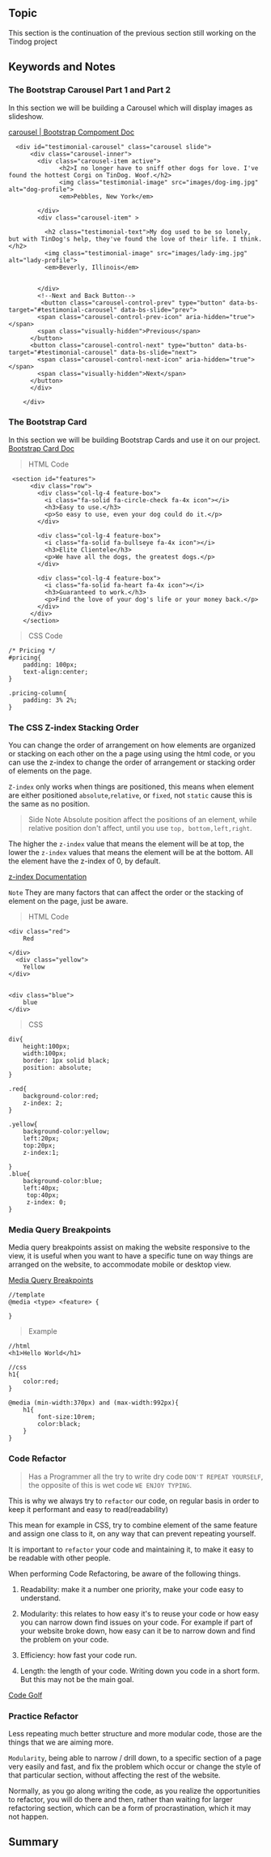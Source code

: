 ## Topic

This section is the continuation of the previous section still working on the Tindog project

## Keywords and Notes

### The Bootstrap Carousel Part 1 and Part 2

In this section we will be building a Carousel which will display images as slideshow.

[carousel | Bootstrap Compoment Doc](https://getbootstrap.com/docs/5.3/components/carousel/)

```
  <div id="testimonial-carousel" class="carousel slide">
      <div class="carousel-inner">
        <div class="carousel-item active">
              <h2>I no longer have to sniff other dogs for love. I've found the hottest Corgi on TinDog. Woof.</h2>
              <img class="testimonial-image" src="images/dog-img.jpg" alt="dog-profile">
              <em>Pebbles, New York</em>

        </div>
        <div class="carousel-item" >

          <h2 class="testimonial-text">My dog used to be so lonely, but with TinDog's help, they've found the love of their life. I think.</h2>
          <img class="testimonial-image" src="images/lady-img.jpg" alt="lady-profile">
          <em>Beverly, Illinois</em>


        </div>
        <!--Next and Back Button-->
         <button class="carousel-control-prev" type="button" data-bs-target="#testimonial-carousel" data-bs-slide="prev">
        <span class="carousel-control-prev-icon" aria-hidden="true"></span>
        <span class="visually-hidden">Previous</span>
      </button>
      <button class="carousel-control-next" type="button" data-bs-target="#testimonial-carousel" data-bs-slide="next">
        <span class="carousel-control-next-icon" aria-hidden="true"></span>
        <span class="visually-hidden">Next</span>
      </button>
      </div>

    </div>

```

### The Bootstrap Card

In this section we will be building Bootstrap Cards and use it on our project. [Bootstrap Card Doc]()

> HTML Code

```
 <section id="features">
      <div class="row">
        <div class="col-lg-4 feature-box">
          <i class="fa-solid fa-circle-check fa-4x icon"></i>
          <h3>Easy to use.</h3>
          <p>So easy to use, even your dog could do it.</p>
        </div>

        <div class="col-lg-4 feature-box">
          <i class="fa-solid fa-bullseye fa-4x icon"></i>
          <h3>Elite Clientele</h3>
          <p>We have all the dogs, the greatest dogs.</p>
        </div>

        <div class="col-lg-4 feature-box">
          <i class="fa-solid fa-heart fa-4x icon"></i>
          <h3>Guaranteed to work.</h3>
          <p>Find the love of your dog's life or your money back.</p>
        </div>
      </div>
    </section>
```

> CSS Code

```
/* Pricing */
#pricing{
    padding: 100px;
    text-align:center;
}

.pricing-column{
    padding: 3% 2%;
}

```

### The CSS Z-index Stacking Order

You can change the order of arrangement on how elements are organized or stacking on each other on the a page using using the html code, or you can use the z-index to change the order of arrangement or stacking order of elements on the page.

`Z-index` only works when things are positioned, this means when element are either positioned `absolute`,`relative`, or `fixed`, not `static` cause this is the same as no position.

> Side Note
> Absolute position affect the positions of an element, while relative position don't affect, until you use `top, bottom,left,right`.

The higher the `z-index` value that means the element will be at top, the lower the `z-index` values that means the element will be at the bottom. All the element have the z-index of 0, by default.

[z-index Documentation](https://developer.mozilla.org/en-US/docs/Web/CSS/z-index)

`Note` They are many factors that can affect the order or the stacking of element on the page, just be aware.

> HTML Code

```
<div class="red">
    Red

</div>
  <div class="yellow">
    Yellow
</div>


<div class="blue">
    blue
</div>

```

> CSS

```
div{
    height:100px;
    width:100px;
    border: 1px solid black;
    position: absolute;
}

.red{
    background-color:red;
    z-index: 2;
}

.yellow{
    background-color:yellow;
    left:20px;
    top:20px;
    z-index:1;

}
.blue{
    background-color:blue;
    left:40px;
     top:40px;
     z-index: 0;
}
```

### Media Query Breakpoints

Media query breakpoints assist on making the website responsive to the view, it is useful when you want to have a specific tune on way things are arranged on the website, to accommodate mobile or desktop view.

[Media Query Breakpoints](https://developer.mozilla.org/en-US/docs/Web/CSS/Media_Queries/Using_media_queries)

```
//template
@media <type> <feature> {

}
```

> Example

```
//html
<h1>Hello World</h1>
```

```
//css
h1{
    color:red;
}

@media (min-width:370px) and (max-width:992px){
    h1{
        font-size:10rem;
        color:black;
    }
}
```

### Code Refactor

> Has a Programmer all the try to write dry code `DON'T REPEAT YOURSELF`, the opposite of this is wet code `WE ENJOY TYPING`.

This is why we always try to `refactor` our code, on regular basis in order to keep it performant and easy to read(readability)

This mean for example in CSS, try to combine element of the same feature and assign one class to it, on any way that can prevent repeating yourself.

It is important to `refactor` your code and maintaining it, to make it easy to be readable with other people.

When performing Code Refactoring, be aware of the following things.

1. Readability: make it a number one priority, make your code easy to understand.

2. Modularity: this relates to how easy it's to reuse your code or how easy you can narrow down find issues on your code. For example if part of your website broke down, how easy can it be to narrow down and find the problem on your code.

3. Efficiency: how fast your code run.

4. Length: the length of your code. Writing down you code in a short form. But this may not be the main goal.

[Code Golf](https://codegolf.stackexchange.com/)

### Practice Refactor

Less repeating much better structure and more modular code, those are the things that we are aiming more.

`Modularity`, being able to narrow / drill down, to a specific section of a page very easily and fast, and fix the problem which occur or change the style of that particular section, without affecting the rest of the website.

Normally, as you go along writing the code, as you realize the opportunities to refactor, you will do there and then, rather than waiting for larger refactoring section, which can be a form of procrastination, which it may not happen.
## Summary

